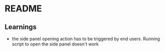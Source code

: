 # README

## Learnings

- the side panel opening action has to be triggered by end users. Running script to open the side panel doesn't work